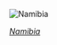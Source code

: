 
![Namibia](https://www.gstatic.com/prettyearth/assets/full/1978.jpg)

*[Namibia](https://www.google.com/maps/@-24.710803,15.338725,13z/data=!3m1!1e3)*
